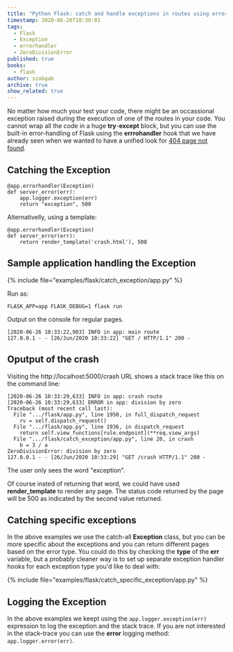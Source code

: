 ```yaml
---
title: "Python Flask: catch and handle exceptions in routes using errorhandler"
timestamp: 2020-06-26T10:30:01
tags:
  - Flask
  - Exception
  - errorhandler
  - ZeroDivisionError
published: true
books:
  - flask
author: szabgab
archive: true
show_related: true
---
```



No matter how much your test your code, there might be an occassional exception raised during the execution of
one of the routes in your code. You cannot wrap all the code in a huge <b>try</b>-<b>except</b> block, but you
can use the built-in error-handling of Flask using the <b>errrohandler</b> hook that we have already
seen when we wanted to have a unified look for [404 page not found](/flask-return-404).


## Catching the Exception

```
@app.errorhandler(Exception)
def server_error(err):
    app.logger.exception(err)
    return "exception", 500
```

Alternativelly, using a template:

```
@app.errorhandler(Exception)
def server_error(err):
    return render_template('crash.html'), 500
```


## Sample application handling the Exception

{% include file="examples/flask/catch_exception/app.py" %}

Run as:

```
FLASK_APP=app FLASK_DEBUG=1 flask run
```

Output on the console for regular pages.

```
[2020-06-26 10:33:22,903] INFO in app: main route
127.0.0.1 - - [26/Jun/2020 10:33:22] "GET / HTTP/1.1" 200 -
```


## Oputput of the crash

Visiting the http://localhost:5000/crash URL shows a stack trace like this on the command line:

```
[2020-06-26 10:33:29,633] INFO in app: crash route
[2020-06-26 10:33:29,633] ERROR in app: division by zero
Traceback (most recent call last):
  File ".../flask/app.py", line 1950, in full_dispatch_request
    rv = self.dispatch_request()
  File ".../flask/app.py", line 1936, in dispatch_request
    return self.view_functions[rule.endpoint](**req.view_args)
  File ".../flask/catch_exception/app.py", line 20, in crash
    b = 3 / a
ZeroDivisionError: division by zero
127.0.0.1 - - [26/Jun/2020 10:33:29] "GET /crash HTTP/1.1" 200 -
```

The user only sees the word "exception".

Of course insted of returning that word, we could have used <b>render_template</b> to
render any page. The status code returned by the page will be 500 as indicated by the
second value returned.


## Catching specific exceptions

In the above examples we use the catch-all <b>Exception</b> class, but you can be more specific
about the exceptions and you can return different pages based on the error type.
You could do this by checking the <b>type</b> of the <b>err</b> variable, but a probably cleaner way
is to set up separate exception handler hooks for each exception type you'd like to deal with:

{% include file="examples/flask/catch_specific_exception/app.py" %}

## Logging the Exception

In the above examples we keept using the `app.logger.exception(err)` expression to log
the exception and the stack trace. If you are not interested in the stack-trace you can use
the <b>error</b> logging method: `app.logger.error(err)`.

